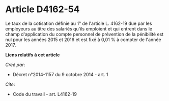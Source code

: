 # Article D4162-54

Le taux de la cotisation définie au 1° de l'article L. 4162-19 due par les employeurs au titre des salariés qu'ils emploient
et qui entrent dans le champ d'application du compte personnel de prévention de la pénibilité est nul pour les années 2015 et
2016 et est fixé à 0,01 % à compter de l'année 2017.

**Liens relatifs à cet article**

_Créé par_:

  - Décret n°2014-1157 du 9 octobre 2014 - art. 1

_Cite_:

  - Code du travail - art. L4162-19
